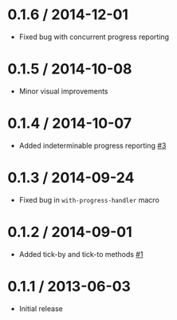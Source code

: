 0.1.6 / 2014-12-01
==================

  * Fixed bug with concurrent progress reporting

0.1.5 / 2014-10-08
==================

  * Minor visual improvements

0.1.4 / 2014-10-07
==================

  * Added indeterminable progress reporting [#3]


  [#3]: https://github.com/Intervox/clj-progress/issues/3

0.1.3 / 2014-09-24
==================

  * Fixed bug in `with-progress-handler` macro

0.1.2 / 2014-09-01
==================

  * Added tick-by and tick-to methods [#1]


  [#1]: https://github.com/Intervox/clj-progress/pull/1

0.1.1 / 2013-06-03
==================

  * Initial release
